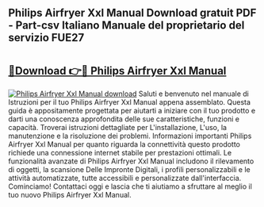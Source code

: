 ## Philips Airfryer Xxl Manual Download gratuit PDF - Part-csv Italiano Manuale del proprietario del servizio FUE27

# <h2><a href="http://dfdnwn.blite.top/?on=Philips+Airfryer+Xxl+Manual">🔗Download 👉🔴 Philips Airfryer Xxl Manual</a></h2>

[![Philips Airfryer Xxl Manual download](https://i.imgur.com/lujVjoI.png)](http://dfdnwn.blite.top/?on=Philips+Airfryer+Xxl+Manual)
Saluti e benvenuto nel manuale di Istruzioni per il tuo Philips Airfryer Xxl Manual appena assemblato. Questa guida è appositamente progettata per aiutarti a iniziare con il tuo prodotto e darti una conoscenza approfondita delle sue caratteristiche, funzioni e capacità. Troverai istruzioni dettagliate per L'installazione, L'uso, la manutenzione e la risoluzione dei problemi. Informazioni importanti Philips Airfryer Xxl Manual per quanto riguarda la connettività questo prodotto richiede una connessione internet stabile per prestazioni ottimali. Le funzionalità avanzate di Philips Airfryer Xxl Manual includono il rilevamento di oggetti, la scansione Delle Impronte Digitali, i profili personalizzabili e le attività automatizzate, tutte accessibili e personalizzate dall'interfaccia. Cominciamo! Contattaci oggi e lascia che ti aiutiamo a sfruttare al meglio il tuo nuovo Philips Airfryer Xxl Manual.
